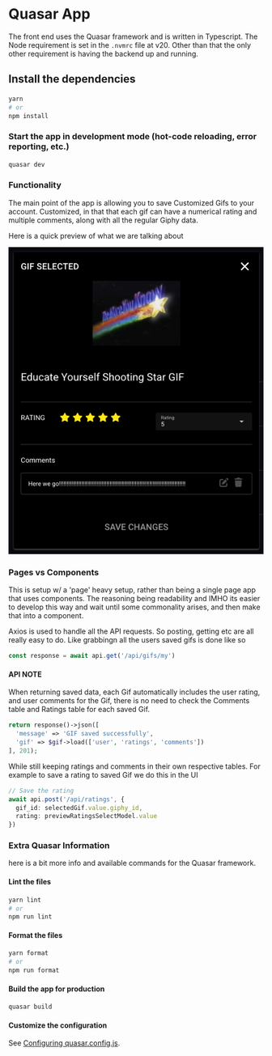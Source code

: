 # Quasar App

The front end uses the Quasar framework and is written in Typescript. The Node requirement is set in the `.nvmrc` file at v20. Other than that the only other requirement is having the backend up and running. 

## Install the dependencies

```bash
yarn
# or
npm install
```

### Start the app in development mode (hot-code reloading, error reporting, etc.)

```bash
quasar dev
```

### Functionality

The main point of the app is allowing you to save Customized Gifs to your account. Customized, in that that each gif can have a numerical rating and multiple comments, along with all the regular Giphy data.

Here is a quick preview of what we are talking about 

![Tip of My GIF Saved Item Preview](saved-item.png)

### Pages vs Components

This is setup w/ a 'page' heavy setup, rather than being a single page app that uses components. The reasoning being readability and IMHO its easier to develop this way and wait until some commonality arises, and then make that into a component. 

Axios is used to handle all the API requests. So posting, getting etc are all really easy to do. Like grabbingn all the users saved gifs is done like so

```typescript
const response = await api.get('/api/gifs/my')
```

#### API NOTE

When returning saved data, each Gif automatically includes the user rating, and user comments for the Gif, there is no need to check the Comments table and Ratings table for each saved Gif.

```php
return response()->json([
  'message' => 'GIF saved successfully',
  'gif' => $gif->load(['user', 'ratings', 'comments'])
], 201);
```

While still keeping ratings and comments in their own respective tables. For example to save a rating to saved Gif we do this in the UI

```typescript
// Save the rating
await api.post('/api/ratings', {
  gif_id: selectedGif.value.giphy_id,
  rating: previewRatingsSelectModel.value
})
```

### Extra Quasar Information

here is a bit more info and available commands for the Quasar framework. 

#### Lint the files

```bash
yarn lint
# or
npm run lint
```

#### Format the files

```bash
yarn format
# or
npm run format
```

#### Build the app for production

```bash
quasar build
```

#### Customize the configuration

See [Configuring quasar.config.js](https://v2.quasar.dev/quasar-cli-vite/quasar-config-js).
